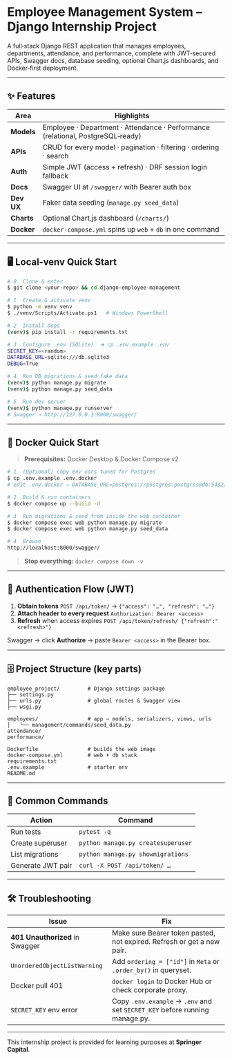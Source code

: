# Employee Management System – Django Internship Project

A full‑stack Django REST application that manages employees, departments, attendance, and performance, complete with JWT‑secured APIs, Swagger docs, database seeding, optional Chart.js dashboards, and Docker‑first deployment.

---

## ✨ Features

| Area       | Highlights                                                                      |
| ---------- | ------------------------------------------------------------------------------- |
| **Models** | Employee · Department · Attendance · Performance (relational, PostgreSQL‑ready) |
| **APIs**   | CRUD for every model · pagination · filtering · ordering · search               |
| **Auth**   | Simple JWT (access + refresh) · DRF session login fallback                      |
| **Docs**   | Swagger UI at `/swagger/` with Bearer auth box                                  |
| **Dev UX** | Faker data seeding (`manage.py seed_data`)                                      |
| **Charts** | Optional Chart.js dashboard (`/charts/`)                                        |
| **Docker** | `docker-compose.yml` spins up `web` + `db` in one command                       |

---

## 🖥️ Local‑venv Quick Start

```bash
# 0  Clone & enter
$ git clone <your‑repo> && cd django-employee-management

# 1  Create & activate venv
$ python -m venv venv
$ ./venv/Scripts/Activate.ps1   # Windows PowerShell

# 2  Install deps
(venv)$ pip install -r requirements.txt

# 3  Configure .env (SQLite)  ➜ cp .env.example .env
SECRET_KEY=<random>
DATABASE_URL=sqlite:///db.sqlite3
DEBUG=True

# 4  Run DB migrations & seed fake data
(venv)$ python manage.py migrate
(venv)$ python manage.py seed_data

# 5  Run dev server
(venv)$ python manage.py runserver
# Swagger → http://127.0.0.1:8000/swagger/
```

---

## 🐳 Docker Quick Start

> **Prerequisites:** Docker Desktop & Docker Compose v2

```bash
# 1  (Optional) copy env vars tuned for Postgres
$ cp .env.example .env.docker
# edit .env.docker → DATABASE_URL=postgres://postgres:postgres@db:5432/employee_db

# 2  Build & run containers
$ docker compose up --build -d

# 3  Run migrations & seed from inside the web container
$ docker compose exec web python manage.py migrate
$ docker compose exec web python manage.py seed_data

# 4  Browse
http://localhost:8000/swagger/
```

> **Stop everything:** `docker compose down -v`

---

## 🔑 Authentication Flow (JWT)

1. **Obtain tokens**
   `POST /api/token/`  → `{"access": "…", "refresh": "…"}`
2. **Attach header to every request**
   `Authorization: Bearer <access>`
3. **Refresh** when access expires
   `POST /api/token/refresh/ {"refresh":"<refresh>"}`

Swagger → click **Authorize** → paste `Bearer <access>` in the Bearer box.

---

## 🗄️ Project Structure (key parts)

```
employee_project/         # Django settings package
├── settings.py
├── urls.py               # global routes & Swagger view
├── wsgi.py

employees/                # app – models, serializers, views, urls
│   └── management/commands/seed_data.py
attendance/
performance/

Dockerfile                # builds the web image
docker-compose.yml        # web + db stack
requirements.txt
.env.example              # starter env
README.md                 
```

---

## 📓 Common Commands

| Action            | Command                            |
| ----------------- | ---------------------------------- |
| Run tests         | `pytest -q`                        |
| Create superuser  | `python manage.py createsuperuser` |
| List migrations   | `python manage.py showmigrations`  |
| Generate JWT pair | `curl -X POST /api/token/ …`       |

---

## 🛠️ Troubleshooting

| Issue                           | Fix                                                                         |
| ------------------------------- | --------------------------------------------------------------------------- |
| **401 Unauthorized** in Swagger | Make sure Bearer token pasted, not expired. Refresh or get a new pair.      |
| `UnorderedObjectListWarning`    | Add `ordering = ["id"]` in `Meta` or `.order_by()` in queryset.             |
| Docker pull 401                 | `docker login` to Docker Hub or check corporate proxy.                      |
| `SECRET_KEY` env error          | Copy `.env.example` → `.env` and set `SECRET_KEY` before running manage.py. |

---


This internship project is provided for learning purposes at **Springer Capital**.  
